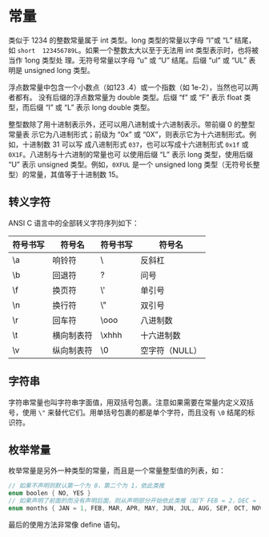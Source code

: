 # 常量

类似于 1234 的整数常量属于 int 类型。long 类型的常量以字母 “l”或 “L” 结尾，如 `short 
123456789L`。如果一个整数太大以至于无法用 int 类型表示时，也将被当作 1ong 类型处
理。无符号常量以字母 “u” 或 “U” 结尾。后缀 “ul” 或 “UL” 表明是 unsigned long 类型。

浮点数常量中包含一个小数点（如123 .4）或一个指数（如 1e-2），当然也可以两者都有。
没有后缀的浮点数常量为 double 类型。后缀 “f” 或 “F” 表示 float 类型，而后缀 “l” 或 “L” 表示 long double 类型。

整型数除了用十进制表示外，还可以用八进制或十六进制表示。带前缀 0 的整型常量表
示它为八进制形式；前级为 “0x” 或 “0X”，则表示它为十六进制形式。例如，十进制数 31 可以写
成八进制形式 `037`，也可以写成十六进制形式 `0x1f` 或 `0X1F`。八进制与十六进制的常量也可
以使用后缀 “L” 表示 long 类型，使用后缀 “U” 表示 unsigned 类型。例如，`0XFUL` 是一个
unsigned long 类型（无符号长整型）的常量，其值等于十进制数 15。

## 转义字符

ANSI C 语言中的全部转义字符序列如下：

| 符号书写 | 符号名     | 符号书写 | 符号名         |
| -------- | ---------- | -------- | -------------- |
| \a       | 响铃符     | \\       | 反斜杠         |
| \b       | 回退符     | \?       | 问号           |
| \f       | 换页符     | \\'      | 单引号         |
| \n       | 换行符     | \\"      | 双引号         |
| \r       | 回车符     | \ooo     | 八进制数       |
| \t       | 横向制表符 | \xhhh    | 十六进制数     |
| \v       | 纵向制表符 | \0       | 空字符（NULL） |

## 字符串

字符串常量也叫字符串字面值，用双括号包裹。注意如果需要在常量内定义双括号，使用 `\"` 来替代它们。用单括号包裹的都是单个字符，而且没有 `\0` 结尾的标识符。

## 枚举常量

枚举常量是另外一种类型的常量，而且是一个常量整型值的列表，如：

```c
// 如果不声明则默认第一个为 0，第二个为 1，依此类推
enum boolen { NO, YES }
// 如果声明了前面的而没有声明后面，则从声明部分开始依此类推（如下 FEB = 2，DEC = 12）
enum months { JAN = 1, FEB, MAR, APR, MAY, JUN, JUL, AUG, SEP, OCT, NOV, DEC }
```

最后的使用方法非常像 define 语句。
